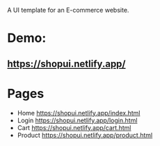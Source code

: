 A UI template for an E-commerce website.

# Demo:

## https://shopui.netlify.app/

# Pages

- Home https://shopui.netlify.app/index.html
- Login https://shopui.netlify.app/login.html
- Cart https://shopui.netlify.app/cart.html
- Product https://shopui.netlify.app/product.html
